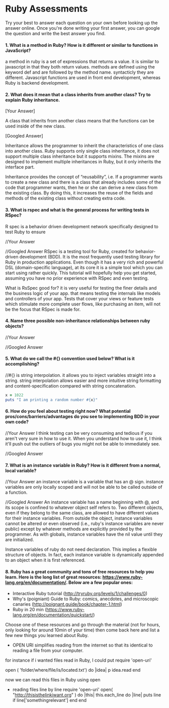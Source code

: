 # Ruby Assessments

Try your best to answer each question on your own before looking up the answer online. Once you're done writing your first answer, you can google the question and write the best answer you find.


#### 1. What is a method in Ruby? How is it different or similar to functions in JavaScript?
a method in ruby is a set of expressions that returns a value. it is similar to javascript in that they both return values. methods are defined using the keyword def and are followed by the method name. syntacticly they are different. Javascript functions are used in front end development, whereas Ruby is backend development.



#### 2. What does it mean that a class inherits from another class? Try to explain Ruby inheritance.
[Your Answer]

A class that inherits from another class means that the functions can be used inside of the new class.

[Googled Answer]

Inheritance allows the programmer to inherit the characteristics of one class into another class. Ruby supports only single class inheritance, it does not support multiple class inheritance but it supports mixins. The mixins are designed to implement multiple inheritances in Ruby, but it only inherits the interface part.

Inheritance provides the concept of “reusability”, i.e. If a programmer wants to create a new class and there is a class that already includes some of the code that programmer wants, then he or she can derive a new class from the existing class. By doing this, it increases the reuse of the fields and methods of the existing class without creating extra code.



#### 3. What is rspec and what is the general process for writing tests in RSpec?
R spec is a behavior driven development network specifically designed to test Ruby to ensure

//Your Answer

//Googled Answer
RSpec is a testing tool for Ruby, created for behavior-driven development (BDD). It is the most frequently used testing library for Ruby in production applications. Even though it has a very rich and powerful DSL (domain-specific language), at its core it is a simple tool which you can start using rather quickly. This tutorial will hopefully help you get started, assuming you have no prior experience with RSpec and even testing.

What is RsSpec good for? it is very useful for testing the finer details and the business logic of your app. that means testing the internals like models and controllers of your app. Tests that cover your views or feature tests which stimulate more complete user flows, like purchasing an item, will not be the focus that RSpec is made for.

#### 4. Name three possible non-inheritance relationships between ruby objects?

//Your Answer

//Googled Answer


#### 5. What do we call the #{} convention used below? What is it accomplishing?
//#{} is string interpolation.  it allows you to inject variables straight into a string. string interpolation allows easier and more intuitive string formatting and content-specification compared with string concatenation.




```ruby
x = 1022
puts "I am printing a random number #{x}"
```

#### 6. How do you feel about testing right now? What potential pros/cons/barriers/advantages do you see to implementing BDD in your own code?
//Your Answer
I think testing can be very consuming and tedious if you aren't very sure in how to use it. When you understand how to use it, I think it'll push out the outliers of bugs you might not be able to immediately see.  


//Googled Answer


#### 7. What is an instance variable in Ruby? How is it different from a normal, local variable?

//Your Answer
an instance variable is a variable that has an @ sign. instance variables are only locally scoped and will not be able to be called outside of a function.


//Googled Answer
An instance variable has a name beginning with @, and its scope is confined to whatever object self refers to. Two different objects, even if they belong to the same class, are allowed to have different values for their instance variables. From outside the object, instance variables cannot be altered or even observed (i.e., ruby's instance variables are never public) except by whatever methods are explicitly provided by the programmer. As with globals, instance variables have the nil value until they are initialized.

Instance variables of ruby do not need declaration. This implies a flexible structure of objects. In fact, each instance variable is dynamically appended to an object when it is first referenced.


#### 8. Ruby has a great community and tons of free resources to help you learn. Here is the long list of great resources: https://www.ruby-lang.org/en/documentation/. Below are a few popular ones:
- Interactive Ruby tutorial (http://tryruby.org/levels/1/challenges/0)
- Why's (poigniant) Guide to Ruby: comics, anecdotes, and microscopic canaries (http://poignant.guide/book/chapter-1.html)
- Ruby in 20 min (https://www.ruby-lang.org/en/documentation/quickstart/)


Choose one of these resources and go through the material (not for hours, only looking for around 10min of your time) then come back here and list a few new things you learned about Ruby.

 - OPEN URI simplifies reading from the internet so that its identical to reading a file from your computer.

for instance if i wanted files read in Ruby, I could put
require 'open-uri'

open ( 'folder/where/file/is/located.txt') do |idea|
    p idea.read
end

now we can read this files in Ruby using open

- reading files line by line
require 'open-uri'
open( "http://thisisthelinkiwant.org" ) do |this|
  this.each_line do |line|
    puts line if line['somethingrelevant']
  end
end
